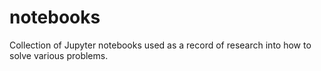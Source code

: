 # notebooks
Collection of Jupyter notebooks used as a record of research into how to solve various problems.
